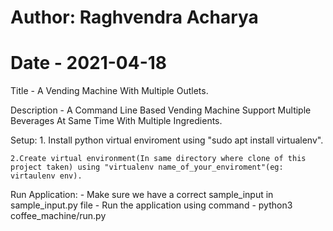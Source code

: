 # Author: Raghvendra Acharya
# Date - 2021-04-18

Title - A Vending Machine With Multiple Outlets.

Description -  A Command Line Based Vending Machine Support Multiple Beverages At Same Time With Multiple Ingredients.

Setup:
    1. Install python virtual enviroment using "sudo apt install virtualenv".

    2.Create virtual environment(In same directory where clone of this project taken) using "virtualenv name_of_your_enviroment"(eg: virtaulenv env).

Run Application:
    - Make sure we have a correct sample_input in sample_input.py file
    - Run the application using command - python3 coffee_machine/run.py 